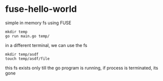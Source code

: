 # fuse-hello-world
simple in memory fs using FUSE



```
mkdir temp
go run main.go temp/
```

in a different terminal, we can use the fs 

```
mkdir temp/asdf
touch temp/asdf/file

```
this fs exists only till the go program is running, if process is terminated, its gone
